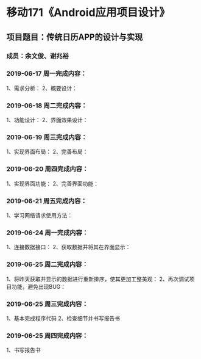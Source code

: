 # 移动171《Android应用项目设计》
## 项目题目：传统日历APP的设计与实现
### 成员：余文俊、谢兆裕

### 2019-06-17 周一完成内容：
1、需求分析：
2、概要设计：


### 2019-06-18 周二完成内容：
1、功能设计：
2、界面效果设计：


### 2019-06-19 周三完成内容：
1、实现界面布局：
2、完善布局：

### 2019-06-20 周四完成内容：
1、实现界面功能：
2、完善界面功能：

### 2019-06-21 周五完成内容：
1、学习网络请求使用方法：

### 2019-06-24 周一完成内容：
1、连接数据接口：
2、获取数据并将其在界面显示：

### 2019-06-25 周二完成内容：
1、将昨天获取并显示的数据进行重新排序，使其更加工整美观：
2、再次调试项目功能，避免出现BUG：

### 2019-06-25 周三完成内容：
1、基本完成程序代码
2、检查细节并书写报告书

### 2019-06-25 周四完成内容：
1、书写报告书
